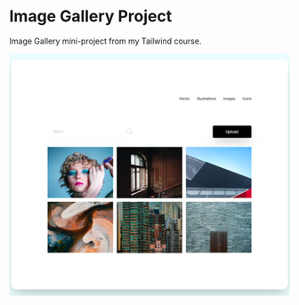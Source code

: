 # Image Gallery Project

Image Gallery mini-project from my Tailwind course.

![Alt text](images/image-gallery.png)
